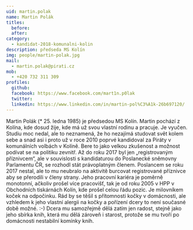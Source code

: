 ```yaml
---
uid: martin.polak
name: Martin Polák
titles:
  before: 
  after:
category:
  - kandidat-2018-komunalni-kolin
description: předseda MS Kolín
img: people/martin-polak.jpg
mail:
  - martin.polak@pirati.cz
mob:
  - +420 732 311 309
profiles:
  github:
  facebook: https://www.facebook.com/mart1n.p0lak
  twitter:
  linkedin: https://www.linkedin.com/in/martin-pol%C3%A1k-26b697120/
---
```


Martin Polák (* 25. ledna 1985) je předsedou MS Kolín. Martin pochází z Kolína, kde dosud žije, kde má už svou vlastní rodinu a pracuje. Je vyučen. Studiu moc nedal, ale to neznamená, že ho nezajímá studovat svět kolem sebe a snad asi i proto už v roce 2010 poprvé kandidoval za Piráty v komunálních volbách v Kolíně. Bere to jako velkou zkušenost a možnost podívat se na politiku zevnitř. Až do roku 2017 byl jen „registrovaným příznivcem“, ale v souvislosti s kandidaturou do Poslanecké sněmovny Parlamentu ČR, se rozhodl stát právoplatným členem. Poslancem se roku 2017 nestal, ale to mu neubralo na aktivitě burcovat registrované příznivce aby se přerodili v členy strany. Jeho pracovní kariéra je poměrně monotonní, ačkoliv prošel více pracovišť, tak je od roku 2005 v HPP v Obchodních tiskárnách Kolín, kde prošel celou řádu pozic. Je milovníkem koček na odpočinku. Rád by se těšil s přítomnosti kočky v domácnosti, ale vzhledem k jeho vlastní alergii na kočky a pořízení dcery to není současné době možné. :-) Dcera mu samozřejmě dělá zatím jen radost, stejně jako jeho sbírka knih, která mu dělá zároveň i starost, protože se mu tvoří po domácnosti nestabilní komínky knih.
